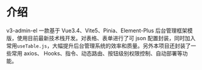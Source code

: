 # 介绍

v3-admin-el 一款基于 Vue3.4、Vite5、Pinia、Element-Plus 后台管理框架模版，使用目前最新技术栈开发。对表格、表单进行了可 json 配置封装，同时加入常用`useTable.js`，大幅提升后台管理系统的效率和质量。另外本项目还封装了一些常用 axios、 Hooks、指令、动态路由、按钮级别权限控制、自动部署等功能。
